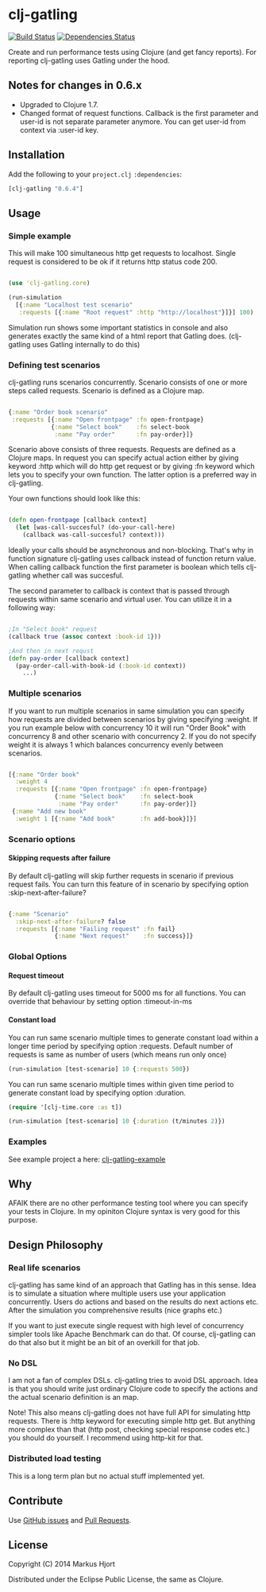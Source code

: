 # clj-gatling

[![Build Status](https://travis-ci.org/mhjort/clj-gatling.png?branch=master)](https://travis-ci.org/mhjort/clj-gatling)
[![Dependencies Status](http://jarkeeper.com/mhjort/clj-gatling/status.png)](http://jarkeeper.com/mhjort/clj-gatling)

Create and run performance tests using Clojure (and get fancy reports).
For reporting clj-gatling uses Gatling under the hood.

## Notes for changes in 0.6.x

* Upgraded to Clojure 1.7.
* Changed format of request functions.
  Callback is the first parameter and user-id is not separate parameter anymore.
  You can get user-id from context via :user-id key.

## Installation

Add the following to your `project.clj` `:dependencies`:

```clojure
[clj-gatling "0.6.4"]
```

## Usage

### Simple example

This will make 100 simultaneous http get requests to localhost.
Single request is considered to be ok if it returns http status code 200.

```clojure

(use 'clj-gatling.core)

(run-simulation
  [{:name "Localhost test scenario"
   :requests [{:name "Root request" :http "http://localhost"}]}] 100)
```

Simulation run shows some important statistics in console and also
generates exactly the same kind of a html report that Gatling does.
(clj-gatling uses Gatling internally to do this)

### Defining test scenarios

clj-gatling runs scenarios concurrently. Scenario consists of one or
more steps called requests. Scenario is defined as a Clojure map.

```clojure

{:name "Order book scenario"
 :requests [{:name "Open frontpage" :fn open-frontpage}
            {:name "Select book"    :fn select-book
             :name "Pay order"      :fn pay-order}]}
```

Scenario above consists of three requests. Requests are defined as
a Clojure maps. In request you can specify actual action either
by giving keyword :http which will do http get request or by
giving :fn keyword which lets you to specify your own function.
The latter option is a preferred way in clj-gatling.

Your own functions should look like this:


```clojure

(defn open-frontpage [callback context]
  (let [was-call-succesful? (do-your-call-here)
    (callback was-call-succesful? context)))

```

Ideally your calls should be asynchronous and non-blocking.
That's why in function signature clj-gatling uses callback instead
of function return value. When calling callback function the first
parameter is boolean which tells clj-gatling whether call was
succesful.

The second parameter to callback is context that is passed through
requests within same scenario and virtual user. You can utilize it
in a following way:

```clojure

;In "Select book" request
(callback true (assoc context :book-id 1}))

;And then in next requst
(defn pay-order [callback context]
  (pay-order-call-with-book-id (:book-id context))
    ...)

```

### Multiple scenarios

If you want to run multiple scenarios in same simulation you
can specify how requests are divided between scenarios by giving
specifying :weight. If you run example below with concurrency
10 it will run "Order Book" with concurrency 8 and other scenario
with concurrency 2. If you do not specify weight it is always 1
which balances concurrency evenly between scenarios.

```clojure

[{:name "Order book"
  :weight 4
  :requests [{:name "Open frontpage" :fn open-frontpage}
             {:name "Select book"    :fn select-book
              :name "Pay order"      :fn pay-order}]}
 {:name "Add new book"
  :weight 1 [{:name "Add book"       :fn add-book}]}]

```

### Scenario options

#### Skipping requests after failure

By default clj-gatling will skip further requests in scenario if
previous request fails. You can turn this feature of in scenario
by specifying option :skip-next-after-failure?

```clojure

{:name "Scenario"
  :skip-next-after-failure? false
  :requests [{:name "Failing request" :fn fail}
             {:name "Next request"    :fn success}]}
```

### Global Options

#### Request timeout

By default clj-gatling uses timeout for 5000 ms for all functions.
You can override that behaviour by setting option :timeout-in-ms

#### Constant load

You can run same scenario multiple times to generate constant load
within a longer time period by specifying option :requests.
Default number of requests is same as number of users (which means
run only once)


```clojure
(run-simulation [test-scenario] 10 {:requests 500})

```

You can run same scenario multiple times within given time period
to generate constant load by specifying option :duration.

```clojure
(require '[clj-time.core :as t])

(run-simulation [test-scenario] 10 {:duration (t/minutes 2)})

```

### Examples

See example project a here: [clj-gatling-example](https://github.com/mhjort/clj-gatling-example)

## Why

AFAIK there are no other performance testing tool where you can specify
your tests in Clojure. In my opiniton Clojure syntax is very good for
this purpose.


## Design Philosophy

### Real life scenarios

clj-gatling has same kind of an approach that Gatling has in this sense.
Idea is to simulate a situation where multiple users use your application
concurrently. Users do actions and based on the results do next actions etc.
After the simulation you comprehensive results (nice graphs etc.)

If you want to just execute single request with high level of concurrency
simpler tools like Apache Benchmark can do that. Of course, clj-gatling
can do that also but it might be an bit of an overkill for that job.

### No DSL

I am not a fan of complex DSLs. clj-gatling tries to avoid DSL approach.
Idea is that you should write just ordinary Clojure code to specify the
actions and the actual scenario definition is an map.

Note! This also means clj-gatling does not have full API for simulating
http requests. There is :http keyword for executing simple http get.
But anything more complex than that (http post, checking special
response codes etc.) you should do yourself. I recommend using http-kit
for that.

### Distributed load testing

This is a long term plan but no actual stuff implemented yet.

## Contribute

Use [GitHub issues](https://github.com/mhjort/clj-gatling/issues) and [Pull Requests](https://github.com/mhjort/clj-gatling/pulls).

## License

Copyright (C) 2014 Markus Hjort

Distributed under the Eclipse Public License, the same as Clojure.
